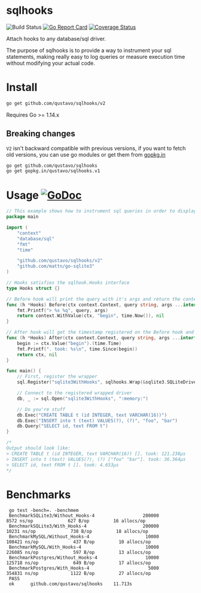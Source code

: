 # sqlhooks
![Build Status](https://github.com/ehrktia/sqlhooks/actions/workflows/test.yml/badge.svg) 
[![Go Report Card](https://goreportcard.com/badge/github.com/ehrktia/sqlhooks)](https://goreportcard.com/report/github.com/qustavo/sqlhooks) 
[![Coverage Status](https://coveralls.io/repos/github/ehrktia/sqlhooks/badge.svg)](https://coveralls.io/github/ehrktia/sqlhooks) 

Attach hooks to any database/sql driver.

The purpose of sqlhooks is to provide a way to instrument your sql statements, making really easy to log queries or measure execution time without modifying your actual code.

# Install
```bash
go get github.com/qustavo/sqlhooks/v2
```
Requires Go >= 1.14.x

## Breaking changes
`V2` isn't backward compatible with previous versions, if you want to fetch old versions, you can use go modules or get them from [gopkg.in](http://gopkg.in/)
```bash
go get github.com/qustavo/sqlhooks
go get gopkg.in/qustavo/sqlhooks.v1
```

# Usage [![GoDoc](https://godoc.org/github.com/qustavo/dotsql?status.svg)](https://godoc.org/github.com/qustavo/sqlhooks)

```go
// This example shows how to instrument sql queries in order to display the time that they consume
package main

import (
	"context"
	"database/sql"
	"fmt"
	"time"

	"github.com/qustavo/sqlhooks/v2"
	"github.com/mattn/go-sqlite3"
)

// Hooks satisfies the sqlhook.Hooks interface
type Hooks struct {}

// Before hook will print the query with it's args and return the context with the timestamp
func (h *Hooks) Before(ctx context.Context, query string, args ...interface{}) (context.Context, error) {
	fmt.Printf("> %s %q", query, args)
	return context.WithValue(ctx, "begin", time.Now()), nil
}

// After hook will get the timestamp registered on the Before hook and print the elapsed time
func (h *Hooks) After(ctx context.Context, query string, args ...interface{}) (context.Context, error) {
	begin := ctx.Value("begin").(time.Time)
	fmt.Printf(". took: %s\n", time.Since(begin))
	return ctx, nil
}

func main() {
	// First, register the wrapper
	sql.Register("sqlite3WithHooks", sqlhooks.Wrap(&sqlite3.SQLiteDriver{}, &Hooks{}))

	// Connect to the registered wrapped driver
	db, _ := sql.Open("sqlite3WithHooks", ":memory:")

	// Do you're stuff
	db.Exec("CREATE TABLE t (id INTEGER, text VARCHAR(16))")
	db.Exec("INSERT into t (text) VALUES(?), (?)", "foo", "bar")
	db.Query("SELECT id, text FROM t")
}

/*
Output should look like:
> CREATE TABLE t (id INTEGER, text VARCHAR(16)) []. took: 121.238µs
> INSERT into t (text) VALUES(?), (?) ["foo" "bar"]. took: 36.364µs
> SELECT id, text FROM t []. took: 4.653µs
*/
```

# Benchmarks
```
 go test -bench=. -benchmem
 BenchmarkSQLite3/Without_Hooks-4                  200000              8572 ns/op             627 B/op         16 allocs/op
 BenchmarkSQLite3/With_Hooks-4                     200000             10231 ns/op             738 B/op         18 allocs/op
 BenchmarkMySQL/Without_Hooks-4                     10000            108421 ns/op             437 B/op         10 allocs/op
 BenchmarkMySQL/With_Hooks-4                        10000            226085 ns/op             597 B/op         13 allocs/op
 BenchmarkPostgres/Without_Hooks-4                  10000            125718 ns/op             649 B/op         17 allocs/op
 BenchmarkPostgres/With_Hooks-4                      5000            354831 ns/op            1122 B/op         27 allocs/op
 PASS
 ok      github.com/qustavo/sqlhooks    11.713s
```
